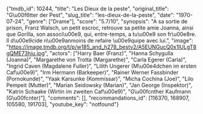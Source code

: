 {"tmdb_id": 10244, "title": "Les Dieux de la peste", "original_title": "G\u00f6tter der Pest", "slug_title": "les-dieux-de-la-peste", "date": "1970-07-24", "genre": ["Drame"], "score": "5.7/10", "synopsis": "A sa sortie de prison, Franz Walsch, un petit escroc, retrouve sa petite amie Joanna, ainsi que Gorilla, son associ\u00e9, qui, entre-temps, a tu\u00e9 son fr\u00e8re. Il d\u00e9cide n\u00e9anmoins de refaire \u00e9quipe avec lui.", "image": "https://image.tmdb.org/t/p/w185_and_h278_bestv2/A5EUNGucQ0x1lULgT8gQME73hiu.jpg", "actors": ["Harry Baer (Franz)", "Hanna Schygulla (Joanna)", "Margarethe von Trotta (Margarethe)", "Carla Egerer (Carla)", "Ingrid Caven (Magdalene Fuller)", "Lilith Ungerer (M\u00e4dchen im ersten Caf\u00e9)", "Irm Hermann (Barkeeper)", "Rainer Werner Fassbinder (Pornokunde)", "Yaak Karsunke (Kommissar)", "Micha Cochina (Joe)", "Lilo Pempeit (Mutter)", "Marian Seidowsky (Marian)", "Jan George (Inspektor)", "Katrin Schaake (Wirtin im zweiten Caf\u00e9)", "G\u00fcnther Kaufmann (G\u00fcnter)"], "comments": [], "recommandations_id": [116370, 168907, 105580, 191703], "youtube_key": "notfound"}